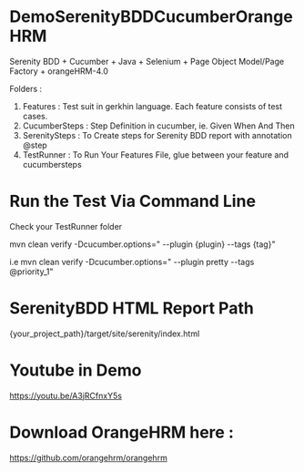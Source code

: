 # DemoSerenityBDDCucumberOrangeHRM
Serenity BDD + Cucumber + Java + Selenium + Page Object Model/Page Factory + orangeHRM-4.0

Folders :
1. Features : Test suit in gerkhin language. Each feature consists of test cases.
2. CucumberSteps : Step Definition in cucumber, ie. Given When And Then 
3. SerenitySteps : To Create steps for Serenity BDD report with annotation @step
4. TestRunner : To Run Your Features File, glue between your feature and cucumbersteps

# Run the Test Via Command Line
Check your TestRunner folder

mvn clean verify -Dcucumber.options=" --plugin {plugin} --tags {tag}"

i.e 
mvn clean verify -Dcucumber.options=" --plugin pretty --tags @priority_1"

# SerenityBDD HTML Report Path
{your_project_path}/target/site/serenity/index.html

# Youtube in Demo
 https://youtu.be/A3jRCfnxY5s
 
 
# Download OrangeHRM here :
https://github.com/orangehrm/orangehrm
